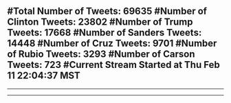 #Total Number of Tweets: 69635 
#Number of Clinton Tweets: 23802
#Number of Trump Tweets: 17668
#Number of Sanders Tweets: 14448
#Number of Cruz Tweets: 9701
#Number of Rubio Tweets: 3293
#Number of Carson Tweets: 723
#Current Stream Started at Thu Feb 11 22:04:37 MST
---
---
---
